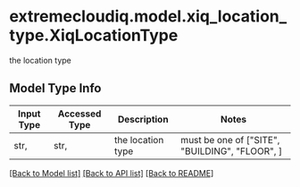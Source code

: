 # extremecloudiq.model.xiq_location_type.XiqLocationType

the location type

## Model Type Info
Input Type | Accessed Type | Description | Notes
------------ | ------------- | ------------- | -------------
str,  | str,  | the location type | must be one of ["SITE", "BUILDING", "FLOOR", ] 

[[Back to Model list]](../../README.md#documentation-for-models) [[Back to API list]](../../README.md#documentation-for-api-endpoints) [[Back to README]](../../README.md)

